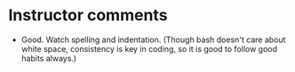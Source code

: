 # Instructor comments

 - Good. Watch spelling and indentation. (Though bash doesn't care about white space, consistency is key in coding, so it is good to follow good habits always.)
